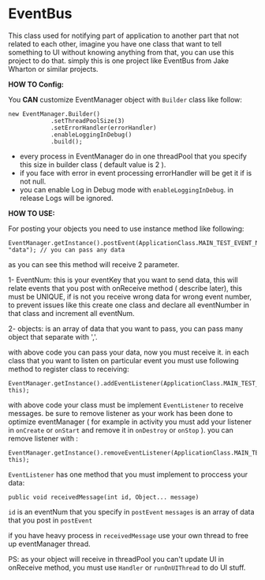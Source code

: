 # EventBus
This class used for notifying part of application to another part that not related to each other, imagine you have one class that want to tell something to UI without knowing anything from that, you can use this project to do that. simply this is one project like EventBus from Jake Wharton or similar projects.

**HOW TO Config:**

You **CAN** customize EventManager object with `Builder` class like follow:

    new EventManager.Builder()
                .setThreadPoolSize(3)
                .setErrorHandler(errorHandler)
                .enableLoggingInDebug()
                .build();
                
* every process in EventManager do in one threadPool that you specify this size in builder class ( default value is 2 ).
* if you face with error in event processing errorHandler will be get it if is not null.
* you can enable Log in Debug mode with `enableLoggingInDebug`. in release Logs will be ignored.


**HOW TO USE:**

For posting your objects you need to use instance method like following:

    EventManager.getInstance().postEvent(ApplicationClass.MAIN_TEST_EVENT_NUM, "data"); // you can pass any data
    
as you can see this method will receive 2 parameter.

1- EventNum: this is your eventKey that you want to send data, this will relate events that you post with onReceive method ( describe later), this must be UNIQUE, if is not you receive wrong data for wrong event number, to prevent issues like this create one class and declare all eventNumber in that class and increment all eventNum. 

2- objects: is an array of data that you want to pass, you can pass many object that separate with ','.

with above code you can pass your data, now you must receive it. in each class that you want to listen on particular event you must use following method to register class to receiving:

    EventManager.getInstance().addEventListener(ApplicationClass.MAIN_TEST_EVENT_NUM, this);
    
with above code your class must be implement `EventListener` to receive messages. be sure to remove listener as your work has been done to optimize eventManager ( for example in activity you must add your listener in `onCreate` or `onStart` and remove it in `onDestroy` or `onStop` ). you can remove listener with :

    EventManager.getInstance().removeEventListener(ApplicationClass.MAIN_TEST_EVENT_NUM, this);
    
`EventListener` has one method that you must implement to proccess your data:

    public void receivedMessage(int id, Object... message)
    
`id` is an eventNum that you specify in `postEvent`
`messages` is an array of data that you post in `postEvent`

if you have heavy process in `receivedMessage` use your own thread to free up eventManager thread.

PS: as your object will receive in threadPool you can't update UI in onReceive method, you must use `Handler` or `runOnUIThread` to do UI stuff.

